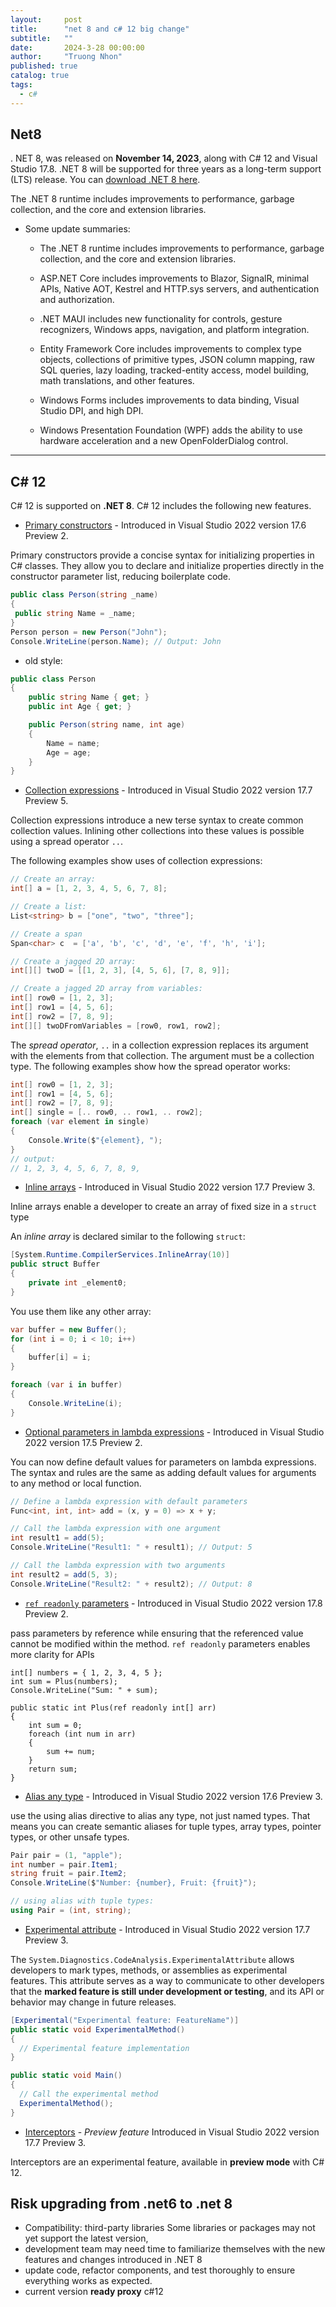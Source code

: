 ```yaml
---
layout:     post
title:      "net 8 and c# 12 big change"
subtitle:   ""
date:       2024-3-28 00:00:00
author:     "Truong Nhon"
published: true
catalog: true
tags:
  - c#
---
```


<!--truncate-->


## Net8

. NET 8, was released on **November 14, 2023**, along with C# 12 and Visual Studio 17.8. .NET 8 will be supported for three years as a long-term support (LTS) release. You can [download .NET 8 here](https://dotnet.microsoft.com/download/dotnet).

The .NET 8 runtime includes improvements to performance, garbage collection, and the core and extension libraries.

- Some update summaries:

  - The .NET 8 runtime includes improvements to performance, garbage collection, and the core and extension libraries.

  - ASP.NET Core includes improvements to Blazor, SignalR, minimal APIs, Native AOT, Kestrel and HTTP.sys servers, and authentication and authorization.

  - .NET MAUI includes new functionality for controls, gesture recognizers, Windows apps, navigation, and platform integration.

  - Entity Framework Core includes improvements to complex type objects, collections of primitive types, JSON column mapping, raw SQL queries, lazy loading, tracked-entity access, model building, math translations, and other features.

  - Windows Forms includes improvements to data binding, Visual Studio DPI, and high DPI.

  - Windows Presentation Foundation (WPF) adds the ability to use hardware acceleration and a new OpenFolderDialog control.

---

## C# 12

C# 12 is supported on **.NET 8**. C# 12 includes the following new features.  

- [Primary constructors](https://learn.microsoft.com/en-us/dotnet/csharp/whats-new/csharp-12#primary-constructors) - Introduced in Visual Studio 2022 version 17.6 Preview 2.

Primary constructors provide a concise syntax for initializing properties in C# classes. They allow you to declare and initialize properties directly in the constructor parameter list, reducing boilerplate code.

```c#
public class Person(string _name)
{
 public string Name = _name;
}
Person person = new Person("John");
Console.WriteLine(person.Name); // Output: John
```

- old style:

```csharp
public class Person
{
    public string Name { get; }
    public int Age { get; }

    public Person(string name, int age)
    {
        Name = name;
        Age = age;
    }
}
```

- [Collection expressions](https://learn.microsoft.com/en-us/dotnet/csharp/whats-new/csharp-12#collection-expressions) - Introduced in Visual Studio 2022 version 17.7 Preview 5.

Collection expressions introduce a new terse syntax to create common collection values. Inlining other collections into these values is possible using a spread operator `..`.

The following examples show uses of collection expressions:

```c#
// Create an array:
int[] a = [1, 2, 3, 4, 5, 6, 7, 8];

// Create a list:
List<string> b = ["one", "two", "three"];

// Create a span
Span<char> c  = ['a', 'b', 'c', 'd', 'e', 'f', 'h', 'i'];

// Create a jagged 2D array:
int[][] twoD = [[1, 2, 3], [4, 5, 6], [7, 8, 9]];

// Create a jagged 2D array from variables:
int[] row0 = [1, 2, 3];
int[] row1 = [4, 5, 6];
int[] row2 = [7, 8, 9];
int[][] twoDFromVariables = [row0, row1, row2];
```

The *spread operator*, `..` in a collection expression replaces its argument with the elements from that collection. The argument must be a collection type. The following examples show how the spread operator works:

```c#
int[] row0 = [1, 2, 3];
int[] row1 = [4, 5, 6];
int[] row2 = [7, 8, 9];
int[] single = [.. row0, .. row1, .. row2];
foreach (var element in single)
{
    Console.Write($"{element}, ");
}
// output:
// 1, 2, 3, 4, 5, 6, 7, 8, 9,
```

- [Inline arrays](https://learn.microsoft.com/en-us/dotnet/csharp/whats-new/csharp-12#inline-arrays) - Introduced in Visual Studio 2022 version 17.7 Preview 3.

Inline arrays enable a developer to create an array of fixed size in a `struct` type

An *inline array* is declared similar to the following `struct`:

```csharp
[System.Runtime.CompilerServices.InlineArray(10)]
public struct Buffer
{
    private int _element0;
}
```

You use them like any other array:

```csharp
var buffer = new Buffer();
for (int i = 0; i < 10; i++)
{
    buffer[i] = i;
}

foreach (var i in buffer)
{
    Console.WriteLine(i);
}
```

- [Optional parameters in lambda expressions](https://learn.microsoft.com/en-us/dotnet/csharp/whats-new/csharp-12#default-lambda-parameters) - Introduced in Visual Studio 2022 version 17.5 Preview 2.

You can now define default values for parameters on lambda expressions. The syntax and rules are the same as adding default values for arguments to any method or local function.

```c#
// Define a lambda expression with default parameters
Func<int, int, int> add = (x, y = 0) => x + y;

// Call the lambda expression with one argument
int result1 = add(5);
Console.WriteLine("Result1: " + result1); // Output: 5

// Call the lambda expression with two arguments
int result2 = add(5, 3);
Console.WriteLine("Result2: " + result2); // Output: 8

```

- [`ref readonly` parameters](https://learn.microsoft.com/en-us/dotnet/csharp/whats-new/csharp-12#ref-readonly-parameters) - Introduced in Visual Studio 2022 version 17.8 Preview 2.

pass parameters by reference while ensuring that the referenced value cannot be modified within the method. `ref readonly` parameters enables more clarity for APIs

```
int[] numbers = { 1, 2, 3, 4, 5 };
int sum = Plus(numbers);
Console.WriteLine("Sum: " + sum); 

public static int Plus(ref readonly int[] arr)
{
    int sum = 0;
    foreach (int num in arr)
    {
        sum += num;
    }
    return sum;
}
```

- [Alias any type](https://learn.microsoft.com/en-us/dotnet/csharp/whats-new/csharp-12#alias-any-type) - Introduced in Visual Studio 2022 version 17.6 Preview 3.

use the using alias directive to alias any type, not just named types. That means you can create semantic aliases for tuple types, array types, pointer types, or other unsafe types.

```c#
Pair pair = (1, "apple");
int number = pair.Item1;
string fruit = pair.Item2;
Console.WriteLine($"Number: {number}, Fruit: {fruit}"); 

// using alias with tuple types:
using Pair = (int, string);
```

- [Experimental attribute](https://learn.microsoft.com/en-us/dotnet/csharp/whats-new/csharp-12#experimental-attribute) - Introduced in Visual Studio 2022 version 17.7 Preview 3.

The `System.Diagnostics.CodeAnalysis.ExperimentalAttribute` allows developers to mark types, methods, or assemblies as experimental features. This attribute serves as a way to communicate to other developers that the **marked feature is still under development or testing**, and its API or behavior may change in future releases.

```c#
[Experimental("Experimental feature: FeatureName")]
public static void ExperimentalMethod()
{
  // Experimental feature implementation
}

public static void Main()
{
  // Call the experimental method
  ExperimentalMethod();
}
```

- [Interceptors](https://learn.microsoft.com/en-us/dotnet/csharp/whats-new/csharp-12#interceptors) - *Preview feature* Introduced in Visual Studio 2022 version 17.7 Preview 3.

Interceptors are an experimental feature, available in **preview mode** with C# 12.

## Risk upgrading from .net6 to .net 8

- Compatibility: third-party libraries Some libraries or packages may not yet support the latest version,
- development team may need time to familiarize themselves with the new features and changes introduced in .NET 8
- update code, refactor components, and test thoroughly to ensure everything works as expected.
- current version **ready proxy** c#12
